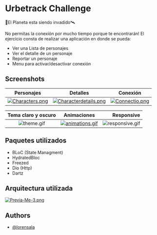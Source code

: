 
# Urbetrack Challenge

🚀El Planeta esta siendo invadido🛰

No permitas la conexión por mucho tiempo porque te encontrarán!
El ejercicio consta de realizar una aplicación en donde se pueda: 
- Ver una Lista de personajes
- Ver el detalle de un personaje
- Reportar un personaje
- Menu para activar/desactivar conexión





## Screenshots

Personajes             |  Detalles                 |     Conexión
:-------------------------:|:-------------------------:|:-------------------------: |
[![Characters.png](https://i.postimg.cc/Fs7Gftyh/Simulator-Screen-Shot-i-Phone-13-Flutter-2022-10-29-at-17-57-29.png)](https://postimg.cc/HV1bKhvN)  | [![Characterdetails.png](https://i.postimg.cc/t4d6JDMX/Simulator-Screen-Shot-i-Phone-13-Flutter-2022-10-29-at-17-59-02.png)](https://postimg.cc/fVLyg7sF) |[![Connectio.png](https://i.postimg.cc/661fxHDg/Simulator-Screen-Shot-i-Phone-13-Flutter-2022-10-29-at-17-58-08.png)](https://postimg.cc/SjCMWGQf) 


Tema claro y oscuro             |  Animaciones                 |    Responsive
:-------------------------:|:-------------------------:|  ----------------------: |
![theme.gif](https://media.giphy.com/media/CnA79Hnx7KfVZW70Zk/giphy.gif) |  [![animations.gif](https://media.giphy.com/media/FyQtMbKtn5U6BAuNzD/giphy.gif)](https://media.giphy.com/media/FyQtMbKtn5U6BAuNzD/giphy.gif) | ![responsive.gif](https://media.giphy.com/media/D29Kf2QGMWWofyvX5F/giphy.gif)






## Paquetes utilizados

- BLoC (State Managment)
- HydratedBloc
- Freezed
- Dio (Http)
- Dartz


## Arquitectura utilizada

[![Previa-Me-3.png](https://i.postimg.cc/pdF6mmFQ/Previa-Me-3.png)](https://postimg.cc/cKdmj4T6)
## Authors

- [@lorensala](https://github.com/lorensala)

